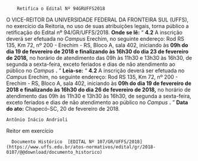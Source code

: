        Retifica o Edital Nº 94GRUFFS2018  

 O VICE-REITOR DA UNIVERSIDADE FEDERAL DA FRONTEIRA SUL (UFFS), no exercício da Reitoria, no uso de suas atribuições legais, torna público a retificação do Edital nº 94/GR/UFFS/2018.   **Onde se lê:**  “ **4.2** A inscrição deverá ser efetuada no *Campus* Erechim, no seguinte endereço: Rod RS 135, Km 72, nº 200 - Erechim - RS, Bloco A, sala 402, iniciando às **09h do dia 19 de fevereiro de 2018 e finalizando às 16h30 do dia 23 de fevereiro de 2018,** no horário de atendimento das 09h às 11h30 e 13h30 às 16h30, de segunda a sexta-feira, exceto feriados e dias de não atendimento ao público no *Campus*  **.** ”   **Leia-se:**  “ **4.2** A inscrição deverá ser efetuada no *Campus* Erechim, no seguinte endereço: Rod RS 135, Km 72, nº 200 - Erechim - RS, Bloco A, sala 402, iniciando às **09h do dia 19 de fevereiro de 2018 e finalizando às 16h30 do dia 26 de fevereiro de 2018,** no horário de atendimento das 09h às 11h30 e 13h30 às 16h30, de segunda a sexta-feira, exceto feriados e dias de não atendimento ao público no *Campus*  **.** ”      **Data do ato:** Chapecó-SC, 20 de fevereiro de 2018.   
 

    Antônio Inácio Andrioli   
 Reitor em exercício 

      Documento Histórico  [EDITAL Nº 107/GR/UFFS/2018](https://www.uffs.edu.br/atos-normativos/edital/gr/2018-0107/@@download/documento_historico)     
      